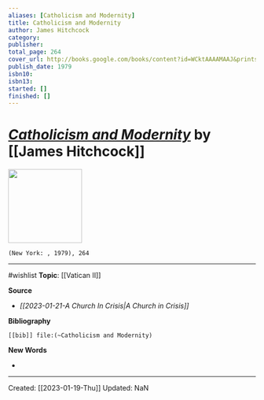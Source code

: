 ```yaml
---
aliases: [Catholicism and Modernity]
title: Catholicism and Modernity
author: James Hitchcock
category: 
publisher: 
total_page: 264
cover_url: http://books.google.com/books/content?id=WCktAAAAMAAJ&printsec=frontcover&img=1&zoom=1&source=gbs_api
publish_date: 1979
isbn10: 
isbn13: 
started: []
finished: []
---
```

# *[Catholicism and Modernity]()* by [[James Hitchcock]]

<img src="http://books.google.com/books/content?id=WCktAAAAMAAJ&printsec=frontcover&img=1&zoom=1&source=gbs_api" width=150>

`(New York: , 1979), 264`

--- 
#wishlist
**Topic**: [[Vatican II]]

**Source**
- *[[2023-01-21-A Church In Crisis|A Church in Crisis]]*


**Bibliography**

```query
[[bib]] file:(~Catholicism and Modernity)
```
 

**New Words**

- 

---
Created: [[2023-01-19-Thu]]
Updated: NaN
